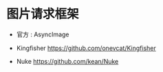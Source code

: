 # 图片请求框架

- 官方 : AsyncImage

- Kingfisher
https://github.com/onevcat/Kingfisher

- Nuke
https://github.com/kean/Nuke

